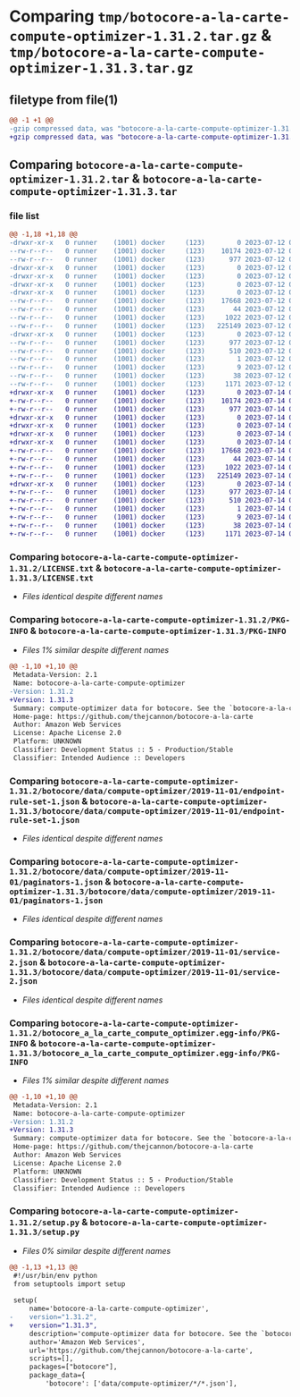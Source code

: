 # Comparing `tmp/botocore-a-la-carte-compute-optimizer-1.31.2.tar.gz` & `tmp/botocore-a-la-carte-compute-optimizer-1.31.3.tar.gz`

## filetype from file(1)

```diff
@@ -1 +1 @@
-gzip compressed data, was "botocore-a-la-carte-compute-optimizer-1.31.2.tar", last modified: Wed Jul 12 01:44:24 2023, max compression
+gzip compressed data, was "botocore-a-la-carte-compute-optimizer-1.31.3.tar", last modified: Fri Jul 14 01:46:00 2023, max compression
```

## Comparing `botocore-a-la-carte-compute-optimizer-1.31.2.tar` & `botocore-a-la-carte-compute-optimizer-1.31.3.tar`

### file list

```diff
@@ -1,18 +1,18 @@
-drwxr-xr-x   0 runner    (1001) docker     (123)        0 2023-07-12 01:44:24.867119 botocore-a-la-carte-compute-optimizer-1.31.2/
--rw-r--r--   0 runner    (1001) docker     (123)    10174 2023-07-12 01:44:24.000000 botocore-a-la-carte-compute-optimizer-1.31.2/LICENSE.txt
--rw-r--r--   0 runner    (1001) docker     (123)      977 2023-07-12 01:44:24.867119 botocore-a-la-carte-compute-optimizer-1.31.2/PKG-INFO
-drwxr-xr-x   0 runner    (1001) docker     (123)        0 2023-07-12 01:44:24.867119 botocore-a-la-carte-compute-optimizer-1.31.2/botocore/
-drwxr-xr-x   0 runner    (1001) docker     (123)        0 2023-07-12 01:44:24.867119 botocore-a-la-carte-compute-optimizer-1.31.2/botocore/data/
-drwxr-xr-x   0 runner    (1001) docker     (123)        0 2023-07-12 01:44:24.867119 botocore-a-la-carte-compute-optimizer-1.31.2/botocore/data/compute-optimizer/
-drwxr-xr-x   0 runner    (1001) docker     (123)        0 2023-07-12 01:44:24.867119 botocore-a-la-carte-compute-optimizer-1.31.2/botocore/data/compute-optimizer/2019-11-01/
--rw-r--r--   0 runner    (1001) docker     (123)    17668 2023-07-12 01:44:12.000000 botocore-a-la-carte-compute-optimizer-1.31.2/botocore/data/compute-optimizer/2019-11-01/endpoint-rule-set-1.json
--rw-r--r--   0 runner    (1001) docker     (123)       44 2023-07-12 01:44:12.000000 botocore-a-la-carte-compute-optimizer-1.31.2/botocore/data/compute-optimizer/2019-11-01/examples-1.json
--rw-r--r--   0 runner    (1001) docker     (123)     1022 2023-07-12 01:44:12.000000 botocore-a-la-carte-compute-optimizer-1.31.2/botocore/data/compute-optimizer/2019-11-01/paginators-1.json
--rw-r--r--   0 runner    (1001) docker     (123)   225149 2023-07-12 01:44:12.000000 botocore-a-la-carte-compute-optimizer-1.31.2/botocore/data/compute-optimizer/2019-11-01/service-2.json
-drwxr-xr-x   0 runner    (1001) docker     (123)        0 2023-07-12 01:44:24.867119 botocore-a-la-carte-compute-optimizer-1.31.2/botocore_a_la_carte_compute_optimizer.egg-info/
--rw-r--r--   0 runner    (1001) docker     (123)      977 2023-07-12 01:44:24.000000 botocore-a-la-carte-compute-optimizer-1.31.2/botocore_a_la_carte_compute_optimizer.egg-info/PKG-INFO
--rw-r--r--   0 runner    (1001) docker     (123)      510 2023-07-12 01:44:24.000000 botocore-a-la-carte-compute-optimizer-1.31.2/botocore_a_la_carte_compute_optimizer.egg-info/SOURCES.txt
--rw-r--r--   0 runner    (1001) docker     (123)        1 2023-07-12 01:44:24.000000 botocore-a-la-carte-compute-optimizer-1.31.2/botocore_a_la_carte_compute_optimizer.egg-info/dependency_links.txt
--rw-r--r--   0 runner    (1001) docker     (123)        9 2023-07-12 01:44:24.000000 botocore-a-la-carte-compute-optimizer-1.31.2/botocore_a_la_carte_compute_optimizer.egg-info/top_level.txt
--rw-r--r--   0 runner    (1001) docker     (123)       38 2023-07-12 01:44:24.867119 botocore-a-la-carte-compute-optimizer-1.31.2/setup.cfg
--rw-r--r--   0 runner    (1001) docker     (123)     1171 2023-07-12 01:44:24.000000 botocore-a-la-carte-compute-optimizer-1.31.2/setup.py
+drwxr-xr-x   0 runner    (1001) docker     (123)        0 2023-07-14 01:46:00.370555 botocore-a-la-carte-compute-optimizer-1.31.3/
+-rw-r--r--   0 runner    (1001) docker     (123)    10174 2023-07-14 01:46:00.000000 botocore-a-la-carte-compute-optimizer-1.31.3/LICENSE.txt
+-rw-r--r--   0 runner    (1001) docker     (123)      977 2023-07-14 01:46:00.366556 botocore-a-la-carte-compute-optimizer-1.31.3/PKG-INFO
+drwxr-xr-x   0 runner    (1001) docker     (123)        0 2023-07-14 01:46:00.366556 botocore-a-la-carte-compute-optimizer-1.31.3/botocore/
+drwxr-xr-x   0 runner    (1001) docker     (123)        0 2023-07-14 01:46:00.366556 botocore-a-la-carte-compute-optimizer-1.31.3/botocore/data/
+drwxr-xr-x   0 runner    (1001) docker     (123)        0 2023-07-14 01:46:00.366556 botocore-a-la-carte-compute-optimizer-1.31.3/botocore/data/compute-optimizer/
+drwxr-xr-x   0 runner    (1001) docker     (123)        0 2023-07-14 01:46:00.366556 botocore-a-la-carte-compute-optimizer-1.31.3/botocore/data/compute-optimizer/2019-11-01/
+-rw-r--r--   0 runner    (1001) docker     (123)    17668 2023-07-14 01:45:45.000000 botocore-a-la-carte-compute-optimizer-1.31.3/botocore/data/compute-optimizer/2019-11-01/endpoint-rule-set-1.json
+-rw-r--r--   0 runner    (1001) docker     (123)       44 2023-07-14 01:45:45.000000 botocore-a-la-carte-compute-optimizer-1.31.3/botocore/data/compute-optimizer/2019-11-01/examples-1.json
+-rw-r--r--   0 runner    (1001) docker     (123)     1022 2023-07-14 01:45:45.000000 botocore-a-la-carte-compute-optimizer-1.31.3/botocore/data/compute-optimizer/2019-11-01/paginators-1.json
+-rw-r--r--   0 runner    (1001) docker     (123)   225149 2023-07-14 01:45:45.000000 botocore-a-la-carte-compute-optimizer-1.31.3/botocore/data/compute-optimizer/2019-11-01/service-2.json
+drwxr-xr-x   0 runner    (1001) docker     (123)        0 2023-07-14 01:46:00.366556 botocore-a-la-carte-compute-optimizer-1.31.3/botocore_a_la_carte_compute_optimizer.egg-info/
+-rw-r--r--   0 runner    (1001) docker     (123)      977 2023-07-14 01:46:00.000000 botocore-a-la-carte-compute-optimizer-1.31.3/botocore_a_la_carte_compute_optimizer.egg-info/PKG-INFO
+-rw-r--r--   0 runner    (1001) docker     (123)      510 2023-07-14 01:46:00.000000 botocore-a-la-carte-compute-optimizer-1.31.3/botocore_a_la_carte_compute_optimizer.egg-info/SOURCES.txt
+-rw-r--r--   0 runner    (1001) docker     (123)        1 2023-07-14 01:46:00.000000 botocore-a-la-carte-compute-optimizer-1.31.3/botocore_a_la_carte_compute_optimizer.egg-info/dependency_links.txt
+-rw-r--r--   0 runner    (1001) docker     (123)        9 2023-07-14 01:46:00.000000 botocore-a-la-carte-compute-optimizer-1.31.3/botocore_a_la_carte_compute_optimizer.egg-info/top_level.txt
+-rw-r--r--   0 runner    (1001) docker     (123)       38 2023-07-14 01:46:00.370555 botocore-a-la-carte-compute-optimizer-1.31.3/setup.cfg
+-rw-r--r--   0 runner    (1001) docker     (123)     1171 2023-07-14 01:46:00.000000 botocore-a-la-carte-compute-optimizer-1.31.3/setup.py
```

### Comparing `botocore-a-la-carte-compute-optimizer-1.31.2/LICENSE.txt` & `botocore-a-la-carte-compute-optimizer-1.31.3/LICENSE.txt`

 * *Files identical despite different names*

### Comparing `botocore-a-la-carte-compute-optimizer-1.31.2/PKG-INFO` & `botocore-a-la-carte-compute-optimizer-1.31.3/PKG-INFO`

 * *Files 1% similar despite different names*

```diff
@@ -1,10 +1,10 @@
 Metadata-Version: 2.1
 Name: botocore-a-la-carte-compute-optimizer
-Version: 1.31.2
+Version: 1.31.3
 Summary: compute-optimizer data for botocore. See the `botocore-a-la-carte` package for more info.
 Home-page: https://github.com/thejcannon/botocore-a-la-carte
 Author: Amazon Web Services
 License: Apache License 2.0
 Platform: UNKNOWN
 Classifier: Development Status :: 5 - Production/Stable
 Classifier: Intended Audience :: Developers
```

### Comparing `botocore-a-la-carte-compute-optimizer-1.31.2/botocore/data/compute-optimizer/2019-11-01/endpoint-rule-set-1.json` & `botocore-a-la-carte-compute-optimizer-1.31.3/botocore/data/compute-optimizer/2019-11-01/endpoint-rule-set-1.json`

 * *Files identical despite different names*

### Comparing `botocore-a-la-carte-compute-optimizer-1.31.2/botocore/data/compute-optimizer/2019-11-01/paginators-1.json` & `botocore-a-la-carte-compute-optimizer-1.31.3/botocore/data/compute-optimizer/2019-11-01/paginators-1.json`

 * *Files identical despite different names*

### Comparing `botocore-a-la-carte-compute-optimizer-1.31.2/botocore/data/compute-optimizer/2019-11-01/service-2.json` & `botocore-a-la-carte-compute-optimizer-1.31.3/botocore/data/compute-optimizer/2019-11-01/service-2.json`

 * *Files identical despite different names*

### Comparing `botocore-a-la-carte-compute-optimizer-1.31.2/botocore_a_la_carte_compute_optimizer.egg-info/PKG-INFO` & `botocore-a-la-carte-compute-optimizer-1.31.3/botocore_a_la_carte_compute_optimizer.egg-info/PKG-INFO`

 * *Files 1% similar despite different names*

```diff
@@ -1,10 +1,10 @@
 Metadata-Version: 2.1
 Name: botocore-a-la-carte-compute-optimizer
-Version: 1.31.2
+Version: 1.31.3
 Summary: compute-optimizer data for botocore. See the `botocore-a-la-carte` package for more info.
 Home-page: https://github.com/thejcannon/botocore-a-la-carte
 Author: Amazon Web Services
 License: Apache License 2.0
 Platform: UNKNOWN
 Classifier: Development Status :: 5 - Production/Stable
 Classifier: Intended Audience :: Developers
```

### Comparing `botocore-a-la-carte-compute-optimizer-1.31.2/setup.py` & `botocore-a-la-carte-compute-optimizer-1.31.3/setup.py`

 * *Files 0% similar despite different names*

```diff
@@ -1,13 +1,13 @@
 #!/usr/bin/env python
 from setuptools import setup
 
 setup(
     name='botocore-a-la-carte-compute-optimizer',
-    version="1.31.2",
+    version="1.31.3",
     description='compute-optimizer data for botocore. See the `botocore-a-la-carte` package for more info.',
     author='Amazon Web Services',
     url='https://github.com/thejcannon/botocore-a-la-carte',
     scripts=[],
     packages=["botocore"],
     package_data={
         'botocore': ['data/compute-optimizer/*/*.json'],
```

